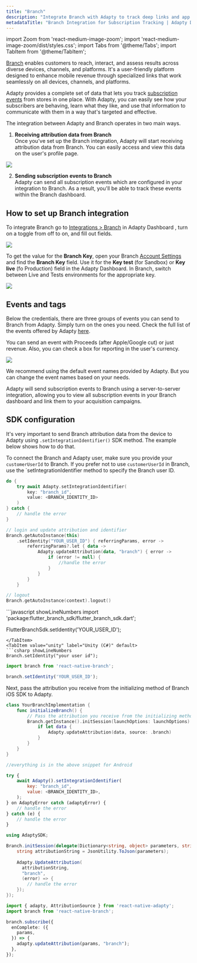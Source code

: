 ```yaml
---
title: "Branch"
description: "Integrate Branch with Adapty to track deep links and app conversions."
metadataTitle: "Branch Integration for Subscription Tracking | Adapty Docs"
---
```


import Zoom from 'react-medium-image-zoom';
import 'react-medium-image-zoom/dist/styles.css';
import Tabs from '@theme/Tabs';
import TabItem from '@theme/TabItem';

[Branch](https://www.branch.io/) enables customers to reach, interact, and assess results across diverse devices, channels, and platforms. It's a user-friendly platform designed to enhance mobile revenue through specialized links that work seamlessly on all devices, channels, and platforms.

Adapty provides a complete set of data that lets you track [subscription events](events) from stores in one place. With Adapty, you can easily see how your subscribers are behaving, learn what they like, and use that information to communicate with them in a way that's targeted and effective. 

The integration between Adapty and Branch operates in two main ways.

1. **Receiving attribution data from Branch**  
   Once you've set up the Branch integration, Adapty will start receiving attribution data from Branch. You can easily access and view this data on the user's profile page.


<Zoom>
  <img src={require('./img/49f4aa7-CleanShot_2023-08-11_at_17.36.072x.webp').default}
  style={{
    border: '1px solid #727272', /* border width and color */
    width: '700px', /* image width */
    display: 'block', /* for alignment */
    margin: '0 auto' /* center alignment */
  }}
/>
</Zoom>





2. **Sending subscription events to Branch**  
   Adapty can send all subscription events which are configured in your integration to Branch. As a result, you'll be able to track these events within the Branch dashboard. 

## How to set up Branch integration

To integrate Branch go to [Integrations > Branch](https://app.adapty.io/integrations/branch) in Adapty Dashboard , turn on a toggle from off to on, and fill out fields.


<Zoom>
  <img src={require('./img/817a051-CleanShot_2023-08-11_at_15.54.372x.webp').default}
  style={{
    border: '1px solid #727272', /* border width and color */
    width: '700px', /* image width */
    display: 'block', /* for alignment */
    margin: '0 auto' /* center alignment */
  }}
/>
</Zoom>





To get the value for the **Branch Key**,  open your Branch [Account Settings](https://dashboard.branch.io/account-settings/profile) and find the **Branch Key** field. Use it for the **Key test** (for Sandbox) or **Key live** (fo Production) field in the Adapty Dashboard. In Branch, switch between Live and Tests environments for the appropriate key.


<Zoom>
  <img src={require('./img/130e58b-CleanShot_2023-08-11_at_15.24.162x.webp').default}
  style={{
    border: '1px solid #727272', /* border width and color */
    width: '700px', /* image width */
    display: 'block', /* for alignment */
    margin: '0 auto' /* center alignment */
  }}
/>
</Zoom>





## Events and tags

Below the credentials, there are three groups of events you can send to Branch from Adapty. Simply turn on the ones you need. Check the full list of the events offered by Adapty [here](events).

You can send an event with Proceeds \(after Apple/Google cut\) or just revenue. Also, you can check a box for reporting in the user's currency.


<Zoom>
  <img src={require('./img/a645cf8-CleanShot_2023-08-11_at_15.18.282x.webp').default}
  style={{
    border: '1px solid #727272', /* border width and color */
    width: '700px', /* image width */
    display: 'block', /* for alignment */
    margin: '0 auto' /* center alignment */
  }}
/>
</Zoom>





We recommend using the default event names provided by Adapty. But you can change the event names based on your needs.

Adapty will send subscription events to Branch using a server-to-server integration, allowing you to view all subscription events in your Branch dashboard and link them to your acquisition campaigns. 

## SDK configuration

It's very important to send Branch attribution data from the device to Adapty using `.setIntegrationIdentifier()` SDK method. The example below shows how to do that.

To connect the Branch and Adapty user, make sure you provide your `customerUserId` to Branch. If you prefer not to use `customerUserId` in Branch, use the `setIntegrationIdentifier method to specify the Branch user ID.

<Tabs groupId="current-os" queryString>
<TabItem value="swift" label="iOS (Swift)" default>

```swift showLineNumbers
do {
    try await Adapty.setIntegrationIdentifier(
        key: "branch_id", 
        value: <BRANCH_IDENTITY_ID>
    )
} catch {
    // handle the error
}
```
</TabItem>
<TabItem value="kotlin" label="Android (Kotlin)" default>

```kotlin showLineNumbers
// login and update attribution and identifier
Branch.getAutoInstance(this)
    .setIdentity("YOUR_USER_ID") { referringParams, error ->
        referringParams?.let { data ->
            Adapty.updateAttribution(data, "branch") { error ->
                if (error != null) {
                    //handle the error
                }
            }
        }
    }

// logout
Branch.getAutoInstance(context).logout()
```
</TabItem>
<TabItem value="flutter" label="Flutter" default>
```javascript showLineNumbers
import 'package:flutter_branch_sdk/flutter_branch_sdk.dart';

FlutterBranchSdk.setIdentity('YOUR_USER_ID');
```
</TabItem>
<TabItem value="unity" label="Unity (C#)" default>
```csharp showLineNumbers
Branch.setIdentity("your user id");
```
</TabItem>
<TabItem value="rn" label="React Native (TS)" default>

```typescript showLineNumbers
import branch from 'react-native-branch';

branch.setIdentity('YOUR_USER_ID');
```

</TabItem>
</Tabs>

Next, pass the attribution you receive from the initializing method of Branch iOS SDK to Adapty.

<Tabs groupId="current-os" queryString>
<TabItem value="swift" label="iOS (Swift)" default>

```swift showLineNumbers
class YourBranchImplementation {
    func initializeBranch() {
        // Pass the attribution you receive from the initializing method of Branch iOS SDK to Adapty.
        Branch.getInstance().initSession(launchOptions: launchOptions) { (data, error) in
            if let data {
                Adapty.updateAttribution(data, source: .branch)
            }
        }
    }
}

```
</TabItem>
<TabItem value="kotlin" label="Android (Kotlin)" default>

```kotlin showLineNumbers
//everything is in the above snippet for Android
```
</TabItem>
<TabItem value="flutter" label="Flutter (Dart)" default>

```javascript showLineNumbers
try {
    await Adapty().setIntegrationIdentifier(
        key: "branch_id", 
        value: <BRANCH_IDENTITY_ID>,
    );
} on AdaptyError catch (adaptyError) {
    // handle the error
} catch (e) {
    // handle the error
}
```
</TabItem>
<TabItem value="unity" label="Unity (C#)" default>

```csharp showLineNumbers
using AdaptySDK;

Branch.initSession(delegate(Dictionary<string, object> parameters, string error) {
    string attributionString = JsonUtility.ToJson(parameters);
    
    Adapty.UpdateAttribution(
      attributionString, 
      "branch", 
      (error) => {
        // handle the error
    });
});
```
</TabItem>
<TabItem value="rn" label="React Native (TS)" default>

```typescript showLineNumbers
import { adapty, AttributionSource } from 'react-native-adapty';
import branch from 'react-native-branch';

branch.subscribe({
  enComplete: ({
    params,
  }) => {
    adapty.updateAttribution(params, "branch");
  },
});
```
</TabItem>
</Tabs>